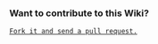 ### Want to contribute to this Wiki?

[`Fork it and send a pull request.`](https://github.com/Microsoft/vscode-wiki)
